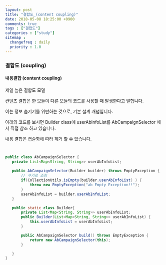 ```yaml
---
layout: post
title: "결합도_(content coupling)"
date: 2018-05-08 18:25:00 +0900
comments: true
tags : ["결합도"]
categories : ["study"]
sitemap :
  changefreq : daily
  priority : 1.0
---
```


### 결합도 (coupling)

#### 내용결합 (content coupling) 

제일 높은 결합도 모델 

컨텐츠 결합은 한 모듈이 다른 모듈의 코드를 사용할 때 발생한다고 말합니다. 

이는 정보 숨기기를 위반하는 것으로, 기본 설계 개념입니다.

아래의 코드를 보시면 Builder class에 userAbInfoList를 AbCampaignSelector 에서 직접 참조 하고 있습니다.

내용 결합은 캡슐화에 따라 제거 할 수 있습니다.


 ```java
 

public class AbCampaignSelector {
	private List<Map<String, String>> userAbInfoList;
	
	public AbCampaignSelector(Builder builder) throws EmptyException {
		// 쿠키로 조회
		if(CollectionUtils.isEmpty(builder.userAbInfoList) ) {
			throw new EmptyException("ab Empty Exception!!");
		}
		userAbInfoList = builder.userAbInfoList;
	}

	public static class Builder{
		private List<Map<String, String>> userAbInfoList;
		public Builder(List<Map<String, String>> userAbInfoList) {
			this.userAbInfoList = userAbInfoList;
		}

		public AbCampaignSelector build() throws EmptyException {
			return new AbCampaignSelector(this);
		}

	}
}

```
